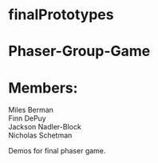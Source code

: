 # finalPrototypes

# Phaser-Group-Game

# Members: <br/>
Miles Berman  
Finn DePuy  
Jackson Nadler-Block  
Nicholas Schetman  
  
  
Demos for final phaser game.
